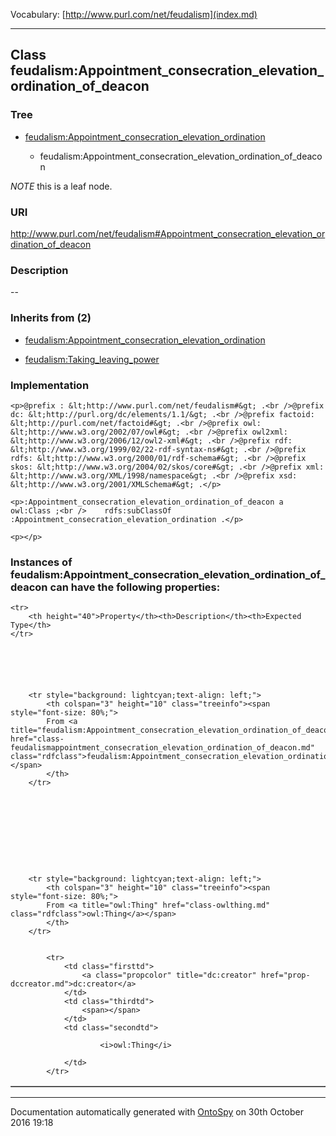 Vocabulary: [http://www.purl.com/net/feudalism](index.md) 



---	
	




    


## Class feudalism:Appointment_consecration_elevation_ordination_of_deacon


### Tree


* [feudalism:Appointment_consecration_elevation_ordination](class-feudalismappointment_consecration_elevation_ordination.md)

    * feudalism:Appointment_consecration_elevation_ordination_of_deacon





*NOTE* this is a leaf node.


### URI
http://www.purl.com/net/feudalism#Appointment_consecration_elevation_ordination_of_deacon

### Description
--



### Inherits from (2)

- [feudalism:Appointment_consecration_elevation_ordination](class-feudalismappointment_consecration_elevation_ordination.md)

- [feudalism:Taking_leaving_power](class-feudalismtaking_leaving_power.md)





### Implementation
```
<p>@prefix : &lt;http://www.purl.com/net/feudalism#&gt; .<br />@prefix dc: &lt;http://purl.org/dc/elements/1.1/&gt; .<br />@prefix factoid: &lt;http://purl.com/net/factoid#&gt; .<br />@prefix owl: &lt;http://www.w3.org/2002/07/owl#&gt; .<br />@prefix owl2xml: &lt;http://www.w3.org/2006/12/owl2-xml#&gt; .<br />@prefix rdf: &lt;http://www.w3.org/1999/02/22-rdf-syntax-ns#&gt; .<br />@prefix rdfs: &lt;http://www.w3.org/2000/01/rdf-schema#&gt; .<br />@prefix skos: &lt;http://www.w3.org/2004/02/skos/core#&gt; .<br />@prefix xml: &lt;http://www.w3.org/XML/1998/namespace&gt; .<br />@prefix xsd: &lt;http://www.w3.org/2001/XMLSchema#&gt; .</p>

<p>:Appointment_consecration_elevation_ordination_of_deacon a owl:Class ;<br />    rdfs:subClassOf :Appointment_consecration_elevation_ordination .</p>

<p></p>
```




### Instances of feudalism:Appointment_consecration_elevation_ordination_of_deacon can have the following properties:

<table border="1" cellspacing="3" cellpadding="5" class="classproperties table-hover ">

    <tr>
        <th height="40">Property</th><th>Description</th><th>Expected Type</th>
    </tr>

          

        
            
        
        <tr style="background: lightcyan;text-align: left;">
            <th colspan="3" height="10" class="treeinfo"><span style="font-size: 80%;">
            From <a title="feudalism:Appointment_consecration_elevation_ordination_of_deacon" href="class-feudalismappointment_consecration_elevation_ordination_of_deacon.md" class="rdfclass">feudalism:Appointment_consecration_elevation_ordination_of_deacon</a></span>
            </th>
        </tr>       

            

        

          

        
            
        
        <tr style="background: lightcyan;text-align: left;">
            <th colspan="3" height="10" class="treeinfo"><span style="font-size: 80%;">
            From <a title="owl:Thing" href="class-owlthing.md" class="rdfclass">owl:Thing</a></span>
            </th>
        </tr>       

            
            <tr>
                <td class="firsttd">
                    <a class="propcolor" title="dc:creator" href="prop-dccreator.md">dc:creator</a>         
                </td>
                <td class="thirdtd">
                    <span></span>
                </td>
                <td class="secondtd">
                    
                        <i>owl:Thing</i>
                    
                </td>
            </tr>

            

        

    

</table>













---

Documentation automatically generated with [OntoSpy](http://ontospy.readthedocs.org/ "Open") on 30th October 2016 19:18